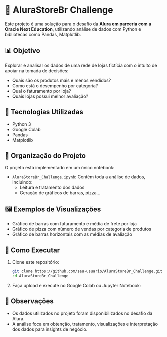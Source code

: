 
# 🛒 AluraStoreBr Challenge

Este projeto é uma solução para o desafio da **Alura em parceria com a Oracle Next Education**, utilizando análise de dados com Python e bibliotecas como Pandas, Matplotlib.

## 📊 Objetivo

Explorar e analisar os dados de uma rede de lojas fictícia com o intuito de apoiar na tomada de decisões:

- Quais são os produtos mais e menos vendidos?
- Como está o desempenho por categoria?
- Qual o faturamento por loja?
- Quais lojas possui melhor avaliação?

## 🧰 Tecnologias Utilizadas

- Python 3
- Google Colab
- Pandas
- Matplotlib

## 📁 Organização do Projeto

O projeto está implementado em um único notebook:

- `AluraStoreBr_Challenge.ipynb`: Contém toda a análise de dados, incluindo:
  - Leitura e tratamento dos dados
  - Geração de gráficos de barras, pizza...

## 🖼️ Exemplos de Visualizações

- Gráfico de barras com faturamento e média de frete por loja
- Gráfico de pizza com número de vendas por categoria de produtos
- Gráfico de barras horizontais com as médias de avaliação

## 🚀 Como Executar

1. Clone este repositório:
   ```bash
   git clone https://github.com/seu-usuario/AluraStoreBr_Challenge.git
   cd AluraStoreBr_Challenge
   ```

2. Faça upload e execute no Google Colab ou Jupyter Notebook:

## 📌 Observações

- Os dados utilizados no projeto foram disponibilizados no desafio da Alura.
- A análise foca em obtenção, tratamento, visualizações e interpretação dos dados para   insights de negócio.

